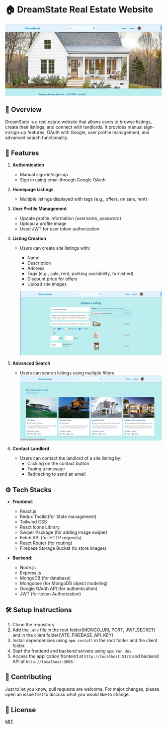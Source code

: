 # 🏠 DreamState Real Estate Website
![Screenshot from 2024-05-01 12-30-42](https://github.com/Nagaraj2002/git-dummy/blob/main/WhatsApp%20Image%202024-05-07%20at%2002.07.22_42e5de6b.jpg)

## 🔰 Overview

DreamState is a real estate website that allows users to browse listings, create their listings, and connect with landlords. It provides manual sign-in/sign-up features, OAuth with Google, user profile management, and advanced search functionality.

## 🌟 Features

1. **Authentication**
   - Manual sign-in/sign-up
   - Sign in using email through Google OAuth

2. **Homepage Listings**
   - Multiple listings displayed with tags (e.g., offers, on sale, rent)

3. **User Profile Management**
   - Update profile information (username, password)
   - Upload a profile image
   - Used JWT for user token authorization

4. **Listing Creation**
   - Users can create site listings with:
     - Name
     - Description
     - Address
     - Tags (e.g., sale, rent, parking availability, furnished)
     - Discount price for offers
     - Upload site images
       
     ![Screenshot from 2024-05-01 12-40-26](https://github.com/Nagaraj2002/git-dummy/blob/main/WhatsApp%20Image%202024-05-07%20at%2002.06.55_9e72af30.jpg)

5. **Advanced Search**
   - Users can search listings using multiple filters
     ![Screenshot from 2024-05-01 12-32-18](https://github.com/Nagaraj2002/git-dummy/blob/main/WhatsApp%20Image%202024-05-07%20at%2002.08.54_e0643e69.jpg)

6. **Contact Landlord**
   - Users can contact the landlord of a site listing by:
     - Clicking on the contact button
     - Typing a message
     - Redirecting to send an email

## ⚙️ Tech Stacks

- **Frontend**:
  - React.js
  - Redux Toolkit(for State management)
  - Tailwind CSS
  - React Icons Library
  - Swiper Package (for adding Image swiper)
  - Fetch API (for HTTP requests)
  - React Router (for routing)
  - Firebase Storage Bucket (to store images)

- **Backend**:
  - Node.js
  - Express.js
  - MongoDB (for database)
  - Mongoose (for MongoDB object modeling)
  - Google OAuth API (for authentication)
  - JWT (for token Authorization)

## 🛠️ Setup Instructions

1. Clone the repository.
2. Add the `.env` file in the root folder(MONGO_URI, PORT, JWT_SECRET) and in the client folder(VITE_FIREBASE_API_KEY)
3. Install dependencies using `npm install` in the root folder and the client folder.
4. Start the frontend and backend servers using `npm run dev`.
5. Access the application frontend at `http://localhost:5173` and backend API at `http://localhost:3000`.

## 🤝 Contributing

Just to let you know, pull requests are welcome. For major changes, please open an issue first to discuss what you would like to change.

## 📄 License

[MIT](https://choosealicense.com/licenses/mit/)

